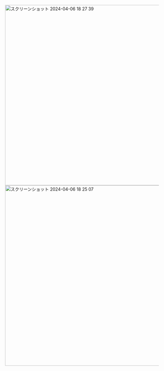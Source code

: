 <img width="589" alt="スクリーンショット 2024-04-06 18 27 39" src="https://github.com/Yutosaki/ShootingGame/assets/129819607/29f08ef7-b14d-41d7-8aaf-cae3335d36fe"><img width="589" alt="スクリーンショット 2024-04-06 18 25 07" src="https://github.com/Yutosaki/ShootingGame/assets/129819607/631be6a1-3882-49d7-b01b-ed704de60510">
